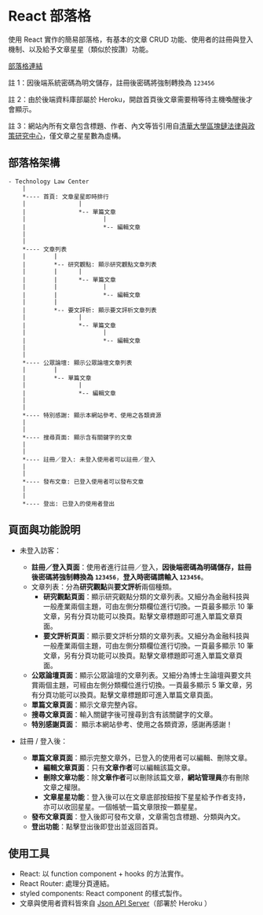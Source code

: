 # React 部落格

使用 React 實作的簡易部落格，有基本的文章 CRUD 功能、使用者的註冊與登入機制、以及給予文章星星（類似於按讚）功能。

[部落格連結](https://channy666.github.io/React_Practice_Blog/)

註 1：因後端系統密碼為明文儲存，註冊後密碼將強制轉換為 `123456`

註 2：由於後端資料庫部屬於 Heroku，開啟首頁後文章需要稍等待主機喚醒後才會顯示。

註 3：網站內所有文章包含標題、作者、內文等皆引用自[清華大學區塊鏈法律與政策研究中心](https://blpc.site.nthu.edu.tw/)，僅文章之星星數為虛構。

## 部落格架構

```
- Technology Law Center
    |
    *---- 首頁: 文章星星即時排行
    |               |
    |               *-- 單篇文章
    |                      |
    |                      *-- 編輯文章
    |
    |
    *---- 文章列表
    |        |
    |        *-- 研究觀點: 顯示研究觀點文章列表
    |        |      |
    |        |      *-- 單篇文章
    |        |             |
    |        |             *-- 編輯文章
    |        |
    |        *-- 要文評析: 顯示要文評析文章列表
    |               |
    |               *-- 單篇文章
    |                      |
    |                      *-- 編輯文章
    |
    |
    *---- 公眾論壇: 顯示公眾論壇文章列表
    |        |
    |        *-- 單篇文章
    |               |
    |               *-- 編輯文章
    |
    |
    *---- 特別感謝: 顯示本網站參考、使用之各類資源
    |
    |
    *---- 搜尋頁面: 顯示含有關鍵字的文章
    |
    |
    *---- 註冊／登入: 未登入使用者可以註冊／登入
    |
    |
    *---- 發布文章: 已登入使用者可以發布文章
    |
    |
    *---- 登出: 已登入的使用者登出

```

## 頁面與功能說明

- 未登入訪客：

  - **註冊／登入頁面**：使用者進行註冊／登入，**因後端密碼為明碼儲存，註冊後密碼將強制轉換為 `123456`**，**登入時密碼請輸入 `123456`**。
  - 文章列表：分為**研究觀點**與**要文評析**兩個種類。
    - **研究觀點頁面**：顯示研究觀點分類的文章列表。又細分為金融科技與一般產業兩個主題，可由左側分類欄位進行切換。一頁最多顯示 10 筆文章，另有分頁功能可以換頁。點擊文章標題即可進入單篇文章頁面。
    - **要文評析頁面**：顯示要文評析分類的文章列表。又細分為金融科技與一般產業兩個主題，可由左側分類欄位進行切換。一頁最多顯示 10 筆文章，另有分頁功能可以換頁。點擊文章標題即可進入單篇文章頁面。
  - **公眾論壇頁面**：顯示公眾論壇的文章列表。又細分為博士生論壇與要文共賞兩個主題，可經由左側分類欄位進行切換。一頁最多顯示 5 筆文章，另有分頁功能可以換頁。點擊文章標題即可進入單篇文章頁面。
  - **單篇文章頁面**：顯示文章完整內容。
  - **搜尋文章頁面**：輸入關鍵字後可搜尋到含有該關鍵字的文章。
  - **特別感謝頁面**： 顯示本網站參考、使用之各類資源，感謝再感謝！

- 註冊 / 登入後：
  - **單篇文章頁面**：顯示完整文章外，已登入的使用者可以編輯、刪除文章。
    - **編輯文章頁面**：只有**文章作者**可以編輯該篇文章。
    - **刪除文章功能**：除**文章作者**可以刪除該篇文章，**網站管理員**亦有刪除文章之權限。
    - **文章星星功能**：登入後可以在文章底部按鈕按下星星給予作者支持，亦可以收回星星。一個帳號一篇文章限按一顆星星。
  - **發布文章頁面**：登入後即可發布文章，文章需包含標題、分類與內文。
  - **登出功能**：點擊登出後即登出並返回首頁。

## 使用工具

- React: 以 function component + hooks 的方法實作。
- React Router: 處理分頁連結。
- styled components: React component 的樣式製作。
- 文章與使用者資料皆來自 [Json API Server](https://react-blog-json-server.herokuapp.com/)（部署於 Heroku ）
